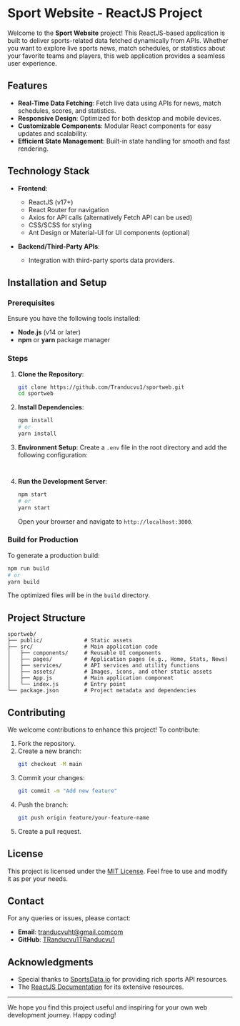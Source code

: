 # Sport Website - ReactJS Project

Welcome to the **Sport Website** project! This ReactJS-based application is built to deliver sports-related data fetched dynamically from APIs. Whether you want to explore live sports news, match schedules, or statistics about your favorite teams and players, this web application provides a seamless user experience.

## Features

- **Real-Time Data Fetching**: Fetch live data using APIs for news, match schedules, scores, and statistics.
- **Responsive Design**: Optimized for both desktop and mobile devices.
- **Customizable Components**: Modular React components for easy updates and scalability.
- **Efficient State Management**: Built-in state handling for smooth and fast rendering.

## Technology Stack

- **Frontend**:
  - ReactJS (v17+)
  - React Router for navigation
  - Axios for API calls (alternatively Fetch API can be used)
  - CSS/SCSS for styling
  - Ant Design or Material-UI for UI components (optional)

- **Backend/Third-Party APIs**:
  - Integration with third-party sports data providers.

## Installation and Setup

### Prerequisites

Ensure you have the following tools installed:

- **Node.js** (v14 or later)
- **npm** or **yarn** package manager

### Steps

1. **Clone the Repository**:
    ```bash
    git clone https://github.com/Tranducvu1/sportweb.git
    cd sportweb
    ```

2. **Install Dependencies**:
    ```bash
    npm install
    # or
    yarn install
    ```

3. **Environment Setup**:
    Create a `.env` file in the root directory and add the following configuration:
    ```env


4. **Run the Development Server**:
    ```bash
    npm start
    # or
    yarn start
    ```

   Open your browser and navigate to `http://localhost:3000`.

### Build for Production

To generate a production build:
```bash
npm run build
# or
yarn build
```

The optimized files will be in the `build` directory.

## Project Structure

```plaintext
sportweb/
├── public/             # Static assets
├── src/                # Main application code
│   ├── components/     # Reusable UI components
│   ├── pages/          # Application pages (e.g., Home, Stats, News)
│   ├── services/       # API services and utility functions
│   ├── assets/         # Images, icons, and other static assets
│   ├── App.js          # Main application component
│   └── index.js        # Entry point
└── package.json        # Project metadata and dependencies
```

## Contributing

We welcome contributions to enhance this project! To contribute:

1. Fork the repository.
2. Create a new branch:
    ```bash
    git checkout -M main
    ```
3. Commit your changes:
    ```bash
    git commit -m "Add new feature"
    ```
4. Push the branch:
    ```bash
    git push origin feature/your-feature-name
    ```
5. Create a pull request.

## License

This project is licensed under the [MIT License](LICENSE). Feel free to use and modify it as per your needs.

## Contact

For any queries or issues, please contact:

- **Email**: tranducvuht@gmail.comcom
- **GitHub**: [TRanducvu1TRanducvu1](https://github.com/Tranducvu1)

## Acknowledgments

- Special thanks to [SportsData.io](https://sportsdata.io) for providing rich sports API resources.
- The [ReactJS Documentation](https://reactjs.org/docs/getting-started.html) for its extensive resources.

---

We hope you find this project useful and inspiring for your own web development journey. Happy coding!

